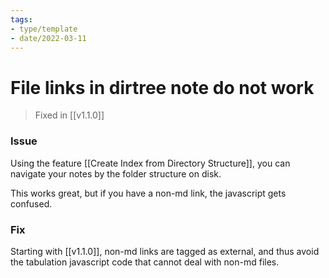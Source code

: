 ```yaml
---
tags:
- type/template
- date/2022-03-11
---
```


# File links in dirtree note do not work
> Fixed in [[v1.1.0]]

### Issue
Using the feature [[Create Index from Directory Structure]], you can navigate your notes by the folder structure on disk. 

This works great, but if you have a non-md link, the javascript gets confused.

### Fix
Starting with [[v1.1.0]], non-md links are tagged as external, and thus avoid the tabulation javascript code that cannot deal with non-md files.


